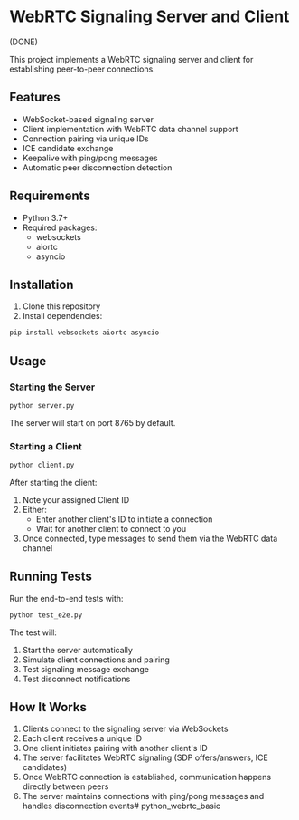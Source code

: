 # WebRTC Signaling Server and Client 

(DONE)

This project implements a WebRTC signaling server and client for establishing peer-to-peer connections.

## Features

- WebSocket-based signaling server
- Client implementation with WebRTC data channel support
- Connection pairing via unique IDs
- ICE candidate exchange
- Keepalive with ping/pong messages
- Automatic peer disconnection detection

## Requirements

- Python 3.7+
- Required packages:
  - websockets
  - aiortc
  - asyncio

## Installation

1. Clone this repository
2. Install dependencies:

```bash
pip install websockets aiortc asyncio
```

## Usage

### Starting the Server

```bash
python server.py
```

The server will start on port 8765 by default.

### Starting a Client

```bash
python client.py
```

After starting the client:
1. Note your assigned Client ID
2. Either:
   - Enter another client's ID to initiate a connection
   - Wait for another client to connect to you
3. Once connected, type messages to send them via the WebRTC data channel

## Running Tests

Run the end-to-end tests with:

```bash
python test_e2e.py
```

The test will:
1. Start the server automatically
2. Simulate client connections and pairing
3. Test signaling message exchange
4. Test disconnect notifications

## How It Works

1. Clients connect to the signaling server via WebSockets
2. Each client receives a unique ID
3. One client initiates pairing with another client's ID
4. The server facilitates WebRTC signaling (SDP offers/answers, ICE candidates)
5. Once WebRTC connection is established, communication happens directly between peers
6. The server maintains connections with ping/pong messages and handles disconnection events# python_webrtc_basic
